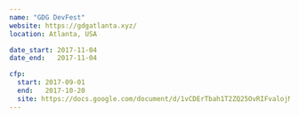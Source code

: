 ```yaml
---
name: "GDG DevFest"
website: https://gdgatlanta.xyz/
location: Atlanta, USA

date_start: 2017-11-04
date_end:   2017-11-04

cfp:
  start: 2017-09-01
  end:   2017-10-20
  site: https://docs.google.com/document/d/1vCDErTbah1T2ZQ25OvRIFvalojM918UI4_AUAJ4kNbE/edit
---
```

